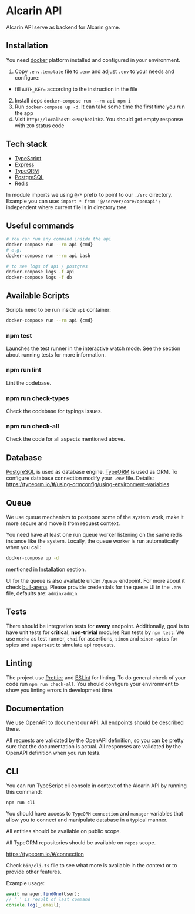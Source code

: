 # Alcarin API

Alcarin API serve as backend for Alcarin game.

## Installation

You need [docker](https://www.docker.com/) platform installed and configured in
your environment.

1. Copy `.env.template` file to `.env` and adjust `.env` to your needs and configure:
  * fill `AUTH_KEY=` according to the instruction in the file
2. Install deps `docker-compose run --rm api npm i`
3. Run `docker-compose up -d`. It can take some time the first time you run the app
4. Visit `http://localhost:8090/healthz`. You should get empty response with `200` status code

## Tech stack
 - [TypeScript](https://www.typescriptlang.org/)
 - [Express](https://expressjs.com/)
 - [TypeORM](https://github.com/typeorm/typeorm)
 - [PostgreSQL](https://www.postgresql.org/)
 - [Redis](https://redis.io/)

In module imports we using `@/*` prefix to point to our `./src` directory.
Example you can use: `import * from '@/server/core/openapi';` independent where current
file is in directory tree.

## Useful commands

```bash
# You can run any command inside the api
docker-compose run --rm api {cmd}
# e.g.
docker-compose run --rm api bash

# to see logs of api / postgres
docker-compose logs -f api
docker-compose logs -f db
```

## Available Scripts

Scripts need to be run inside `api` container:
```bash
docker-compose run --rm api {cmd}
```

### npm test

Launches the test runner in the interactive watch mode.
See the section about running tests for more information.

### npm run lint

Lint the codebase.

### npm run check-types

Check the codebase for typings issues.

### npm run check-all

Check the code for all aspects mentioned above.

## Database

[PostgreSQL](https://www.postgresql.org/) is used as database engine.
[TypeORM](https://typeorm.io/) is used as ORM.
To configure database connection modify your `.env` file. Details: https://typeorm.io/#/using-ormconfig/using-environment-variables

## Queue

We use queue mechanism to postpone some of the system work, make it more secure and move it from request context.

You need have at least one run queue worker listening on the same redis instance like the system. Locally, the queue worker is run automatically when you call:

```bash
docker-compose up -d
```

mentioned in [Installation](#installation) section.

UI for the queue is also available under `/queue` endpoint. For more about it check [bull-arena](https://github.com/bee-queue/arena#readme). Please provide credentials for the queue UI in the `.env` file, defaults are: `admin/admin`.

## Tests

There should be integration tests for **every** endpoint.
Additionally, goal is to have unit tests for **critical**, **non-trivial** modules
Run tests by `npm test`.
We use `mocha` as test runner, `chai` for assertions, `sinon` and `sinon-spies` for spies and `supertest` to simulate api requests.

## Linting

The project use [Prettier](https://prettier.io/) and [ESLint](https://eslint.org/) for linting.
To do general check of your code run `npm run check-all`.
You should configure your environment to show you linting errors in development time.

## Documentation

We use [OpenAPI](./openapi.yml) to document our API. All endpoints should be described there.

All requests are validated by the OpenAPI definition, so you can be pretty sure that the documentation is actual.
All responses are validated by the OpenAPI definition when you run tests.

## CLI

You can run TypeScript cli console in context of the Alcarin API by running this command:

```
npm run cli
```

You should have access to `TypeORM` `connection` and `manager` variables that allow you to connect and manipulate database in a typical manner.

All entities should be available on public scope.

All TypeORM repositories should be available on `repos` scope.

https://typeorm.io/#/connection

Check `bin/cli.ts` file to see what more is available in the context or to provide other features.

Example usage:

```ts
await manager.findOne(User);
// '_' is result of last command
console.log(_.email);
```
